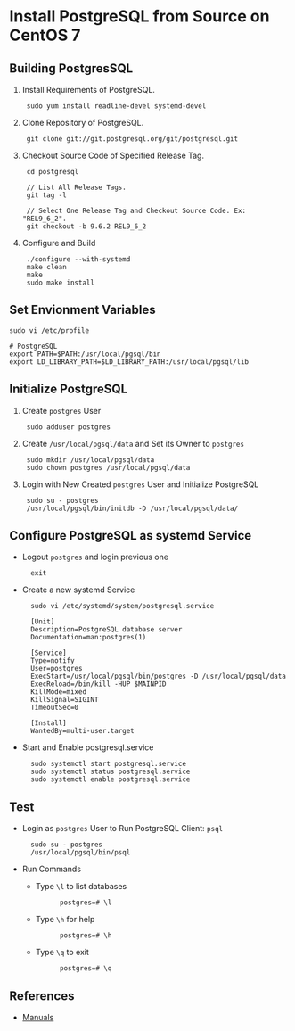 # Install PostgreSQL from Source on CentOS 7

## Building PostgresSQL

1. Install Requirements of PostgreSQL.

        sudo yum install readline-devel systemd-devel

2. Clone Repository of PostgreSQL.

        git clone git://git.postgresql.org/git/postgresql.git

3. Checkout Source Code of Specified Release Tag.

        cd postgresql
        
        // List All Release Tags.
        git tag -l
        
        // Select One Release Tag and Checkout Source Code. Ex: "REL9_6_2".
        git checkout -b 9.6.2 REL9_6_2

4. Configure and Build

        ./configure --with-systemd
        make clean
        make
        sudo make install

## Set Envionment Variables

    sudo vi /etc/profile

    # PostgreSQL
    export PATH=$PATH:/usr/local/pgsql/bin
    export LD_LIBRARY_PATH=$LD_LIBRARY_PATH:/usr/local/pgsql/lib

## Initialize PostgreSQL

1. Create `postgres` User

        sudo adduser postgres

2. Create `/usr/local/pgsql/data` and Set its Owner to `postgres`

        sudo mkdir /usr/local/pgsql/data
        sudo chown postgres /usr/local/pgsql/data

3. Login with New Created `postgres` User and Initialize PostgreSQL

        sudo su - postgres
        /usr/local/pgsql/bin/initdb -D /usr/local/pgsql/data/

## Configure PostgreSQL as systemd Service

* Logout `postgres` and login previous one

        exit

* Create a new systemd Service

        sudo vi /etc/systemd/system/postgresql.service

        [Unit]
        Description=PostgreSQL database server
        Documentation=man:postgres(1)

        [Service]
        Type=notify
        User=postgres
        ExecStart=/usr/local/pgsql/bin/postgres -D /usr/local/pgsql/data
        ExecReload=/bin/kill -HUP $MAINPID
        KillMode=mixed
        KillSignal=SIGINT
        TimeoutSec=0

        [Install]
        WantedBy=multi-user.target

* Start and Enable postgresql.service

        sudo systemctl start postgresql.service
        sudo systemctl status postgresql.service
        sudo systemctl enable postgresql.service
        
## Test
* Login as `postgres` User to Run PostgreSQL Client: `psql`

        sudo su - postgres
        /usr/local/pgsql/bin/psql
    
* Run Commands

    * Type `\l` to list databases
        
                postgres=# \l

    * Type `\h` for help        
        
                postgres=# \h

    * Type `\q` to exit

                postgres=# \q

## References
* [Manuals](https://www.postgresql.org/docs/manuals/)

